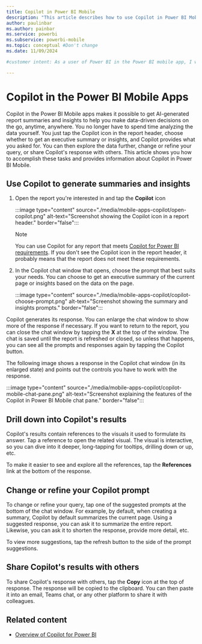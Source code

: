 ```yaml
---
title: Copilot in Power BI Mobile
description: "This article describes how to use Copilot in Power BI Mobile."
author: paulinbar
ms.author: painbar
ms.service: powerbi
ms.subservice: powerbi-mobile
ms.topic: conceptual #Don't change
ms.date: 11/09/2024

#customer intent: As a user of Power BI in the Power BI mobile app, I want to understand how I can use Copilot in Power BI Mobile to help me understand my reports quickly.

---
```


# Copilot in the Power BI Mobile Apps

Copilot in the Power BI Mobile apps makes it possible to get AI-generated report summaries and insights to help you make data-driven decisions on the go, anytime, anywhere. You no longer have to spend time analyzing the data yourself. You just tap the Copilot icon in the report header, choose whether to get an executive summary or insights, and Copilot provides what you asked for. You can then explore the data further, change or refine your query, or share Copilot's response with others. This article shows you how to accomplish these tasks and provides information about Copilot in Power BI Mobile.

## Use Copilot to generate summaries and insights

1. Open the report you're interested in and tap the **Copilot** icon

   :::image type="content" source="./media/mobile-apps-copilot/open-copilot.png" alt-text="Screenshot showing the Copilot icon in a report header." border="false":::

   > [!NOTE]
   > You can use Copilot for any report that meets [Copilot for Power BI requirements](../../create-reports/copilot-introduction.md). If you don't see the Copilot icon in the report header, it probably means that the report does not meet these requirements.

2. In the Copilot chat window that opens, choose the prompt that best suits your needs. You can choose to get an executive summary of the current page or insights based on the data on the page.

      :::image type="content" source="./media/mobile-apps-copilot/copilot-choose-prompt.png" alt-text="Screenshot showing the summary and insights prompts." border="false":::

Copilot generates its response. You can enlarge the chat window to show more of the response if necessary. If you want to return to the report, you can close the chat window by tapping the **X** at the top of the window. The chat is saved until the report is refreshed or closed, so unless that happens, you can see all the prompts and responses again by tapping the Copilot button.

The following image shows a response in the Copilot chat window (in its enlarged state) and points out the controls you have to work with the response.

:::image type="content" source="./media/mobile-apps-copilot/copilot-mobile-chat-pane.png" alt-text="Screenshot explaining the features of the Copilot in Power BI Mobile chat pane." border="false":::

## Drill down into Copilot's results

Copilot's results contain references to the visuals it used to formulate its answer. Tap a reference to open the related visual. The visual is interactive, so you can dive into it deeper, long-tapping for tooltips, drilling down or up, etc.

To make it easier to see and explore all the references, tap the **References** link at the bottom of the response.

## Change or refine your Copilot prompt

To change or refine your query, tap one of the suggested prompts at the bottom of the chat window. For example, by default, when creating a summary, Copilot by default summarizes the current page. Using a suggested response, you can ask it to summarize the entire report. Likewise, you can ask it to shorten the response, provide more detail, etc.

To view more suggestions, tap the refresh button to the side of the prompt suggestions.

## Share Copilot's results with others

To share Copilot's response with others, tap the **Copy** icon at the top of response. The response will be copied to the clipboard. You can then paste it into an email, Teams chat, or any other platform to share it with colleagues.

## Related content

* [Overview of Copilot for Power BI](../../create-reports/copilot-introduction.md)